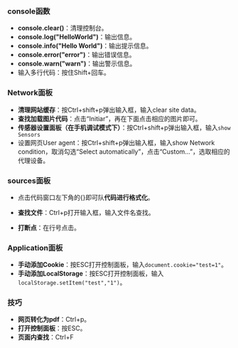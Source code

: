 ### console函数

+ **console.clear()**：清理控制台。
+ **console.log("HelloWorld")**：输出信息。
+ **console.info("Hello World")**：输出提示信息。
+ **console.error("error")**：输出错误信息。
+ **console.warn("warn")**：输出警示信息。
+ 输入多行代码：按住Shift+回车。

### Network面板

+ **清理网站缓存**：按Ctrl+shift+p弹出输入框，输入clear site data。
+ **查找加载图片代码**：点击“Initiar”，再在下面点击相应的图片即可。
+ **传感器设置面板（在手机调试模式下）**：按Ctrl+shift+p弹出输入框，输入`show Sensors`
+ 设置网页User agent：按Ctrl+shift+p弹出输入框，输入show Network condition，取消勾选“Select automatically”，点击“Custom...”，选取相应的代理设备。

### sources面板

+ 点击代码窗口左下角的{}即可队**代码进行格式化**。 

+ **查找文件**：Ctrl+p打开输入框，输入文件名查找。

+ **打断点**：在行号点击。

### Application面板

+ **手动添加Cookie**：按ESC打开控制面板，输入`document.cookie="test=1"`。
+ **手动添加LocalStorage**：按ESC打开控制面板，输入`localStorage.setItem("test","1")`。

### 技巧

+ **网页转化为pdf**：Ctrl+p。
+ **打开控制面板**：按ESC。
+ **页面内查找**：Ctrl+F